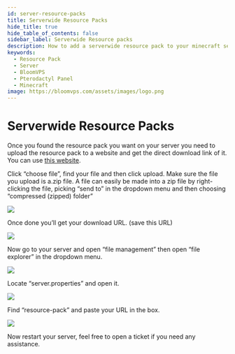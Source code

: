 ```yaml
---
id: server-resource-packs
title: Serverwide Resource Packs
hide_title: true
hide_table_of_contents: false
sidebar_label: Serverwide Resource packs
description: How to add a serverwide resource pack to your minecraft server
keywords:
  - Resource Pack
  - Server
  - BloomVPS
  - Pterodactyl Panel
  - Minecraft
image: https://bloomvps.com/assets/images/logo.png
---
```

# Serverwide Resource Packs
Once you found the resource pack you want on your server you need to upload the resource pack to a website and get the direct download link of it. You can use [this website](https://mc-packs.net/).  

Click “choose file”, find your file and then click upload. Make sure the file you upload is a.zip file. A file can easily be made into a zip file by right-clicking the file, picking “send to” in the dropdown menu and then choosing “compressed (zipped) folder”  

![](https://lh6.googleusercontent.com/DGmDG2mVxEDxuMYWYyS7FIe6egMTjKLD-BbPsZp7vPb8x2XWUXXXvivePb5DHaotLbzcjnQ-EZhqfUtNk30Wam9uKs96Vv84rxFIdLmewieWF5Iycw-b3LdR4nASumtBWV8tASe4)

Once done you’ll get your download URL. (save this URL)

![](https://lh5.googleusercontent.com/72m5CjH7PbcMUBc0tdNLVipG5hbroNA4T6XeXH5NYA59QhlbiOF7dI6bHV9syTNQyTz_JcFSx0XXFDAYyie8rkdy9CPkp4IViez8duWqgcoP8Ok_abOYiSvSgpTrWlOjPVuvselG)
  

Now go to your server and open “file management” then open “file explorer” in the dropdown menu.

![](https://lh5.googleusercontent.com/vawkbTT-6Ssh21R2IqE34URhds01frGtjOJnj4ueeKJKMrIoFTWto-aTG0Af2F4Jg8raQuEmuOP9IvMroGLcfbqERBHOEvG9MSMDsbUFJqREInV27rCol3ij9qgz6Wzqkm-GYA0h)  

Locate “server.properties” and open it.  

![](https://lh6.googleusercontent.com/DEDrE7QvDNsurXAYH_7Uy5nKJ26jCXMHjM7NFika7bwHBfN_OKOU51gwsdX5f4flAHcuEYUrebo0yIPOCkuhQdA4to7o0Lo_ZIYlde-9skK2eZ0uAhIBU6EVsQWPQCbP1JcuZHu1)

Find “resource-pack” and paste your URL in the box.

![](https://lh6.googleusercontent.com/pNZcq_2CdI8teiWw-uz_VlKCtQ-0k1z_A0vh8CHRwLHvQWyKPn1uTkKzcHI5u8G_aIsYmlLwrvSt1t-4ZE-4vh9DzXO7ao-x-MlhZyDa4vvKkv177-tJTJNfgS1QdV47vaXS5SjW)  

Now restart your server, feel free to open a ticket if you need any assistance.
